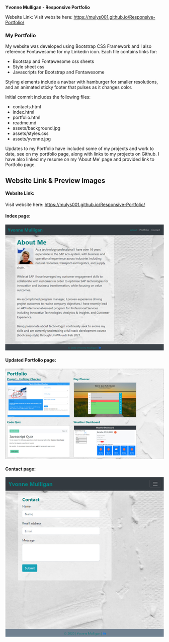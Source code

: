 **Yvonne Mulligan - Responsive Portfolio**

Website Link:
Visit website here: https://mulys001.github.io/Responsive-Portfolio/

### My Portfolio
My website was developed using Bootstrap CSS Framework and I also reference Fontawesome for my Linkedin icon.  Each file contains links for:

 * Bootstap and Fontawesome css sheets
 * Style sheet css
 * Javascripts for Bootstrap and Fontawesome

 Styling elements include a navbar with hamburger for smaller resolutions, and an animated sticky footer that pulses as it changes color.

Initial commit includes the following files:

 * contacts.html
 * index.html
 * portfolio.html
 * readme.md
 * assets/background.jpg
 * assets/styles.css
 * assets/yvonne.jpg

Updates to my Portfolio have included some of my projects and work to date, see on my portfolio page, along with links to my projects on 
Github.  I have also linked my resume on my 'About Me' page and provided link to Portfolio page.

## Website Link & Preview Images

#### Website Link:
Visit website here:  https://mulys001.github.io/Responsive-Portfolio/

#### Index page:
![Index page](https://github.com/MULYS001/Responsive-Portfolio/blob/master/assets/Responsive-Portfolio-index.jpg)

#### Updated Portfolio page:
![Portfolio page](https://github.com/MULYS001/Responsive-Portfolio/blob/master/assets/Updated-Portfolio.jpg)

#### Contact page:
![Contact page](https://github.com/MULYS001/Responsive-Portfolio/blob/master/assets/Responsive-Portfolio-contact.jpg)

